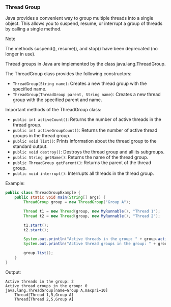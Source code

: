 ### Thread Group

Java provides a convenient way to group multiple threads into a single object. This allows you to suspend, resume, or interrupt a group of threads by calling a single method.

> [!NOTE]  
> The methods suspend(), resume(), and stop() have been deprecated (no longer in use).

Thread groups in Java are implemented by the class java.lang.ThreadGroup.

The ThreadGroup class provides the following constructors:
- `ThreadGroup(String name)`: Creates a new thread group with the specified name.
- `ThreadGroup(ThreadGroup parent, String name)`: Creates a new thread group with the specified parent and name.

Important methods of the ThreadGroup class:
- `public int activeCount()`: Returns the number of active threads in the thread group.
- `public int activeGroupCount()`: Returns the number of active thread groups in the thread group.
- `public void list()`: Prints information about the thread group to the standard output.
- `public void destroy()`: Destroys the thread group and all its subgroups.
- `public String getName()`: Returns the name of the thread group.
- `public ThreadGroup getParent()`: Returns the parent of the thread group.
- `public void interrupt()`: Interrupts all threads in the thread group.

Example:
```java
public class ThreadGroupExample {
    public static void main(String[] args) {
        ThreadGroup group = new ThreadGroup("Group A");

        Thread t1 = new Thread(group, new MyRunnable(), "Thread 1");
        Thread t2 = new Thread(group, new MyRunnable(), "Thread 2");

        t1.start();
        t2.start();

        System.out.println("Active threads in the group: " + group.activeCount());
        System.out.println("Active thread groups in the group: " + group.activeGroupCount());

        group.list();
    }
}
```
Output:
```
Active threads in the group: 2
Active thread groups in the group: 0
java.lang.ThreadGroup[name=Group A,maxpri=10]
    Thread[Thread 1,5,Group A]
    Thread[Thread 2,5,Group A]
```